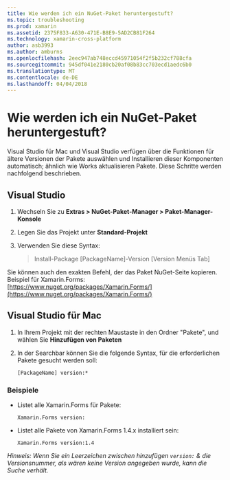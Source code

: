 ```yaml
---
title: Wie werden ich ein NuGet-Paket heruntergestuft?
ms.topic: troubleshooting
ms.prod: xamarin
ms.assetid: 2375F833-A630-471E-B8E9-5AD2CB81F264
ms.technology: xamarin-cross-platform
author: asb3993
ms.author: amburns
ms.openlocfilehash: 2eec947ab748eccd45971054f2f5b232cf788cfa
ms.sourcegitcommit: 945df041e2180cb20af08b83cc703ecd1aedc6b0
ms.translationtype: MT
ms.contentlocale: de-DE
ms.lasthandoff: 04/04/2018
---
```

# <a name="how-do-i-downgrade-a-nuget-package"></a>Wie werden ich ein NuGet-Paket heruntergestuft?

Visual Studio für Mac und Visual Studio verfügen über die Funktionen für ältere Versionen der Pakete auswählen und Installieren dieser Komponenten automatisch; ähnlich wie Works aktualisieren Pakete. Diese Schritte werden nachfolgend beschrieben.

## <a name="visual-studio"></a>Visual Studio
1. Wechseln Sie zu **Extras > NuGet-Paket-Manager > Paket-Manager-Konsole**
2. Legen Sie das Projekt unter **Standard-Projekt**
3. Verwenden Sie diese Syntax:

    > Install-Package [PackageName]-Version [Version Menüs Tab]

Sie können auch den exakten Befehl, der das Paket NuGet-Seite kopieren. Beispiel für Xamarin.Forms: [https://www.nuget.org/packages/Xamarin.Forms/](https://www.nuget.org/packages/Xamarin.Forms/)

## <a name="visual-studio-for-mac"></a>Visual Studio für Mac
1. In Ihrem Projekt mit der rechten Maustaste in den Ordner "Pakete", und wählen Sie **Hinzufügen von Paketen**
2. In der Searchbar können Sie die folgende Syntax, für die erforderlichen Pakete gesucht werden soll:

    `[PackageName] version:*`

### <a name="examples"></a>Beispiele 
- Listet alle Xamarin.Forms für Pakete: 

    `Xamarin.Forms version:`
- Listet alle Pakete von Xamarin.Forms 1.4.x installiert sein: 

    `Xamarin.Forms version:1.4`

*Hinweis: Wenn Sie ein Leerzeichen zwischen hinzufügen `version:` & die Versionsnummer, als wären keine Version angegeben wurde, kann die Suche verhält.*

